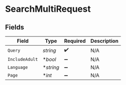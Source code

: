 # SearchMultiRequest


## Fields

| Field              | Type               | Required           | Description        |
| ------------------ | ------------------ | ------------------ | ------------------ |
| `Query`            | *string*           | :heavy_check_mark: | N/A                |
| `IncludeAdult`     | **bool*            | :heavy_minus_sign: | N/A                |
| `Language`         | **string*          | :heavy_minus_sign: | N/A                |
| `Page`             | **int*             | :heavy_minus_sign: | N/A                |